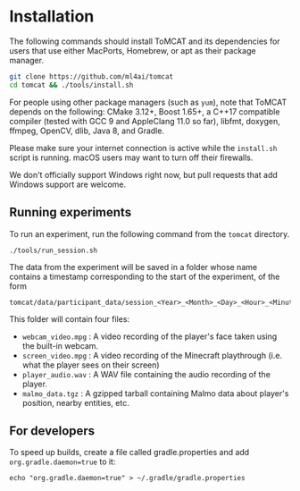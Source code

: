 Installation
============


The following commands should install ToMCAT and its dependencies for users
that use either MacPorts, Homebrew, or apt as their package manager. 

```bash
git clone https://github.com/ml4ai/tomcat
cd tomcat && ./tools/install.sh
```

For people using other package managers (such as `yum`), note that ToMCAT
depends on the following: CMake 3.12+, Boost 1.65+, a C++17 compatible
compiler (tested with GCC 9 and AppleClang 11.0 so far), libfmt, doxygen,
ffmpeg, OpenCV, dlib, Java 8, and Gradle.

Please make sure your internet connection is active while the `install.sh`
script is running. macOS users may want to turn off their firewalls.

We don't officially support Windows right now, but pull requests that add
Windows support are welcome.


Running experiments
-------------------

To run an experiment, run the following command from the `tomcat` directory.

    ./tools/run_session.sh

The data from the experiment will be saved in a folder whose name contains a
timestamp corresponding to the start of the experiment, of the form

    tomcat/data/participant_data/session_<Year>_<Month>_<Day>_<Hour>_<Minute>_<Second>

This folder will contain four files:
- `webcam_video.mpg` : A video recording of the player's face taken using the built-in
  webcam.
- `screen_video.mpg` : A video recording of the Minecraft playthrough (i.e.
  what the player sees on their screen)
- `player_audio.wav` : A WAV file containing the audio recording of the player.
- `malmo_data.tgz` : A gzipped tarball containing Malmo data about player's
  position, nearby entities, etc.

## For developers

To speed up builds, create a file called gradle.properties and add
`org.gradle.daemon=true` to it:

    echo "org.gradle.daemon=true" > ~/.gradle/gradle.properties
